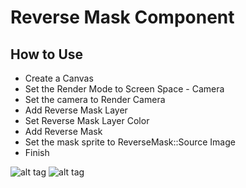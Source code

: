 # Reverse Mask Component

## How to Use
* Create a Canvas
* Set the Render Mode to Screen Space - Camera
* Set the camera to Render Camera
* Add Reverse Mask Layer
* Set Reverse Mask Layer Color
* Add Reverse Mask
* Set the mask sprite to ReverseMask::Source Image
* Finish

![alt tag](https://github.com/ted10401/PostProcessProfileLerp/blob/master/GithubResources/ReverseMaskComponent-Demo.png)
![alt tag](https://github.com/ted10401/PostProcessProfileLerp/blob/master/GithubResources/ReverseMaskComponent-UnityChanDemo.gif)

